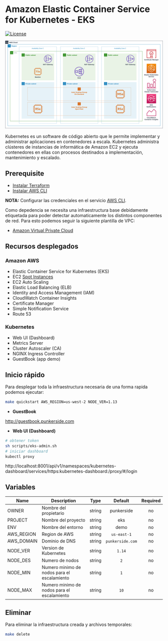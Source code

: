 # Amazon Elastic Container Service for Kubernetes - EKS

[![License](https://img.shields.io/badge/License-Apache%202.0-blue.svg)](https://opensource.org/licenses/Apache-2.0)

![IMAGE](docs/img/architecture.png)

Kubernetes es un software de código abierto que le permite implementar y administrar aplicaciones en contenedores a escala. Kubernetes administra clústeres de instancias de informática de Amazon EC2 y ejecuta contenedores en ellas con procesos destinados a implementación, mantenimiento y escalado.

## Prerequisite


* [Instalar Terraform](https://learn.hashicorp.com/terraform/getting-started/install.html)
* [Instalar AWS CLI](https://docs.aws.amazon.com/cli/latest/userguide/cli-chap-install.html)

**NOTA:** Configurar las credenciales en el servicio [AWS CLI](https://docs.aws.amazon.com/cli/latest/reference/configure/).

Como depedencia se necesita una infraestructura base debidamente etiquetada para poder detectar automaticamente los distintos componentes de red. Para esto podemos seguir la siguiente plantilla de VPC:

* [Amazon Virtual Private Cloud](https://github.com/punkerside/terraform-aws-template-vpc)

## Recursos desplegados

### Amazon AWS

* Elastic Container Service for Kubernetes (EKS)
* EC2 [Spot Instances](https://aws.amazon.com/es/ec2/spot/)
* EC2 Auto Scaling
* Elastic Load Balancing (ELB)
* Identity and Access Management (IAM)
* CloudWatch Container Insights
* Certificate Manager
* Simple Notification Service
* Route 53

### Kubernetes

* Web UI (Dashboard)
* Metrics Server
* Cluster Autoscaler (CA)
* NGINX Ingress Controller
* GuestBook (app demo)

## Inicio rápido

Para desplegar toda la infraestructura necesaria de una forma rapida podemos ejecutar:

```bash
make quickstart AWS_REGION=us-west-2 NODE_VER=1.13
```

* **GuestBook**

http://guestbook.punkerside.com

* **Web UI (Dashboard)**

```bash
# obtener token
sh scripts/eks-admin.sh
# iniciar dashboard
kubectl proxy
```

http://localhost:8001/api/v1/namespaces/kubernetes-dashboard/services/https:kubernetes-dashboard:/proxy/#/login

## Variables

| Name | Description | Type | Default | Required |
|------|-------------|:----:|:-----:|:-----:|
| OWNER | Nombre del propietario | string | punkerside | no |
| PROJECT | Nombre del proyecto | string | eks | no |
| ENV | Nombre del entorno | string | demo | no |
| AWS_REGION | Region de AWS | string | `us-east-1` | no |
| AWS_DOMAIN | Dominio de DNS | string | `punkerside.com` | no |
| NODE_VER | Version de Kubernetes | string | `1.14` | no |
| NODE_DES | Numero de nodos | string | `2` | no |
| NODE_MIN | Numero minimo de nodos para el escalamiento| string | `1` | no |
| NODE_MAX | Numero minimo de nodos para el escalamiento| string | `10` | no |

## Eliminar

Para eliminar la infraestructura creada y archivos temporales:

```bash
make delete
```